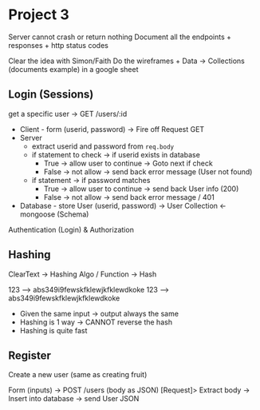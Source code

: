 # Project 3

Server cannot crash or return nothing
Document all the endpoints + responses + http status codes

Clear the idea with Simon/Faith
Do the wireframes + Data -> Collections (documents example) in a google sheet

## Login (Sessions)

get a specific user -> GET /users/:id

- Client - form (userid, password) -> Fire off Request GET
- Server
  - extract userid and password from `req.body`
  - if statement to check -> if userid exists in database
    - True -> allow user to continue -> Goto next if check
    - False -> not allow -> send back error message (User not found)
  - if statement -> if password matches
    - True -> allow user to continue -> send back User info (200)
    - False -> not allow -> send back error message / 401
- Database - store User (userid, password) -> User Collection <-mongoose (Schema)

Authentication (Login) & Authorization

## Hashing

ClearText -> Hashing Algo / Function -> Hash

123 --> abs349i9fewskfklewjkfklewdkoke
123 --> abs349i9fewskfklewjkfklewdkoke

- Given the same input -> output always the same
- Hashing is 1 way -> CANNOT reverse the hash
- Hashing is quite fast

## Register

Create a new user (same as creating fruit)

Form (inputs) -> POST /users (body as JSON) [Request]> Extract body -> Insert into database -> send User JSON
